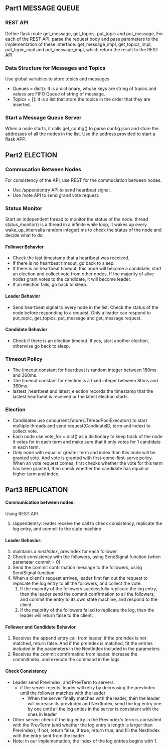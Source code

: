 ## Part1 MESSAGE QUEUE
### REST API
Define flask route get_message, get_topics, put_topic and put_message,
For each of the REST API, parse the request body and pass parameters to the implementation of these interface:
get_message_impl, get_topics_impl, put_topic_impl and put_message_impl, which return the result to the REST API
### Data Structure for Messages and Topics
Use global variables to store topics and messages
- Queues = dict(): It is a dictionary, whose keys are string of topics and values are FIFO Queue of string of message.
- Topics = []: It is a list that store the topics in the order that they are inserted.
### Start a Message Queue Server
When a node starts, it calls get_config() to parse config.json and store the addresses of all the nodes in the list.
Use the address provided to start a flask APP.

## Part2 ELECTION
### Commucation Between Nodes
For consistency of the API, use REST for the commuciation between nodes. 
- Use /appendentry API to send heartbeat signal.
- Use /vote API to send grand vote request.
### Status Monitor
Start an independent thread to monitor the status of the node. thread status_monitor() is a thread in a infinite while loop, it wakes up every wake_up_interval(a random integer) ms to check the status of the node and decide what to do.
#### Follower Behavior
- Check the last timestamp that a heartbeat was received. 
- If there is no heartbeat timeout, go back to sleep.
- If there is an heartbeat timeout, this node will become a candidate, start an election and collect vote from other nodes. If the majority of alive nodes grant votes to the candidate, it will become leader.
- If an election fails, go back to sleep.
#### Leader Behavior
- Send heartbeat signal to every node in the list. Check the status of the node before responding to a request. Only a leader can respond to put_topic, get_topics, put_message and get_message request. 
#### Candidate Behavior
- Check if there is an election timeout. If yes, start another election, otherwise go back to sleep.
### Timeout Policy
- The timeout constant for heartbeat is random integer between 180ms and 360ms.
- The timeout constant for election is a fixed integer between 80ms and 360ms.
- lastest_heartbeat and latest_election records the timestamp that the lastest heartbeat is received or the latest election starts.
### Election
- Candidates use concurrent.futures.ThreadPoolExecutor() to start multiple threads and send request(CandidateID, term and index) to collect vote.
- Each node use vote_for = dict() as a dictionary to keep track of the node it votes for in each term and make sure that it only votes for 1 candidate in each term.
- Only node with equal or greater term and index than this node will be granted vote. And vote is granted with first-come-first-serve policy. When an vote request comes, first checks whether the vote for this term has been granted, then check whether the candidate has equal or higher term and index.

## Part3 REPLICATION

#### Communication between nodes:

Using REST API

1. /appendentry: leader receive the call to check consistency, replicate the log entry, and commit to the state machine



#### Leader Behavior:

1. maintains a *nextIndex*, prevIndex for each follower
2. Check consistency with the followers, using SendSignal function (when parameter commit = 0)
3. Send the commit confirmation message to the followers, using SendSignal function 
4. When a client's request arrives, leader first fan out the request to replicate the log entry to all the followers, and collect the vote.
   1. If the majority of the followers successfully replicate the log entry, then the leader send the commit confirmation to all the followers, and commit the entry to its own state machine, and respond to the client
   2. If the majority of the followers failed to replicate the log, then the leader will return false to the client.



#### Follower and Candidate Behavior

1. Receives the append entry call from leader, if the preIndex is not matched, return false. And if the preIndex is matched, fit the entries included in the parameters in the NextIndex included in the parameters
2. Receives the commit comfirmatino from leader. increase the commitIndex, and execute the command in the logs.



#### Check Consistency

- Leader send PrevIndex, and PrevTerm to servers
  - if the server rejects, leader will retry by decreasing the prevIndex until the follower matches with the leader
    - When the server finally matches with the leader, then the leader will increase its prevIndex and NextIndex, send the log entry one by one until all the log enties in the server is consistent with the ones in leader
- Other server: check if the log entry in the PrevIndex's term is consistent with the PrevTerm (and whether the log entry's length is larger than PrevIndex), if not, return false, if true, return true, and fill the NextIndex with the entry sent from the leader
- Note: In our implementation, the index of the log entries begins with 1.

### 
